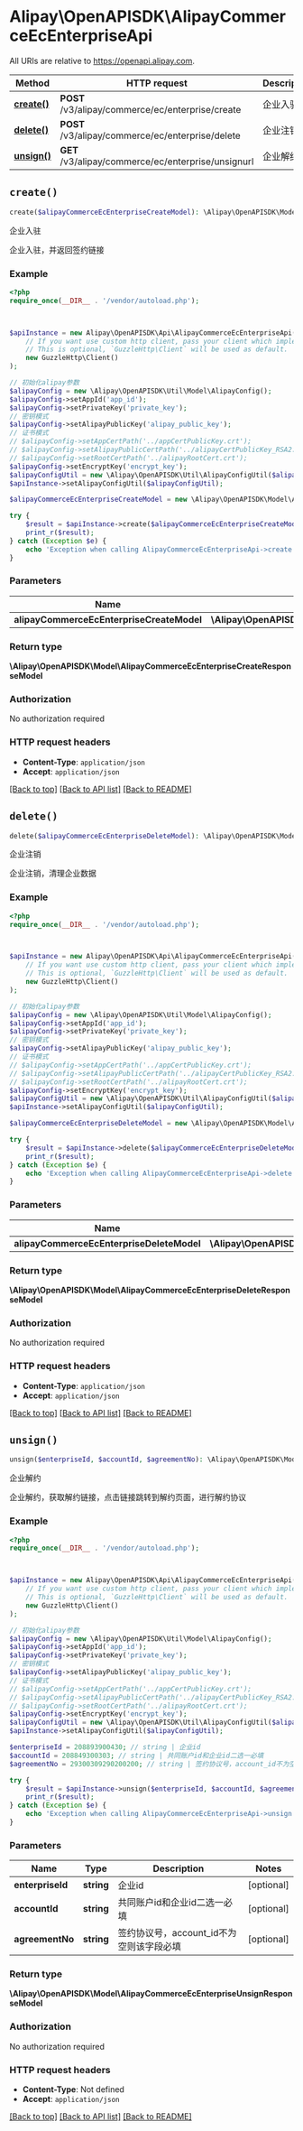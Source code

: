 # Alipay\OpenAPISDK\AlipayCommerceEcEnterpriseApi

All URIs are relative to https://openapi.alipay.com.

Method | HTTP request | Description
------------- | ------------- | -------------
[**create()**](AlipayCommerceEcEnterpriseApi.md#create) | **POST** /v3/alipay/commerce/ec/enterprise/create | 企业入驻
[**delete()**](AlipayCommerceEcEnterpriseApi.md#delete) | **POST** /v3/alipay/commerce/ec/enterprise/delete | 企业注销
[**unsign()**](AlipayCommerceEcEnterpriseApi.md#unsign) | **GET** /v3/alipay/commerce/ec/enterprise/unsignurl | 企业解约


## `create()`

```php
create($alipayCommerceEcEnterpriseCreateModel): \Alipay\OpenAPISDK\Model\AlipayCommerceEcEnterpriseCreateResponseModel
```

企业入驻

企业入驻，并返回签约链接

### Example

```php
<?php
require_once(__DIR__ . '/vendor/autoload.php');



$apiInstance = new Alipay\OpenAPISDK\Api\AlipayCommerceEcEnterpriseApi(
    // If you want use custom http client, pass your client which implements `GuzzleHttp\ClientInterface`.
    // This is optional, `GuzzleHttp\Client` will be used as default.
    new GuzzleHttp\Client()
);

// 初始化alipay参数
$alipayConfig = new \Alipay\OpenAPISDK\Util\Model\AlipayConfig();
$alipayConfig->setAppId('app_id');
$alipayConfig->setPrivateKey('private_key');
// 密钥模式
$alipayConfig->setAlipayPublicKey('alipay_public_key');
// 证书模式
// $alipayConfig->setAppCertPath('../appCertPublicKey.crt');
// $alipayConfig->setAlipayPublicCertPath('../alipayCertPublicKey_RSA2.crt');
// $alipayConfig->setRootCertPath('../alipayRootCert.crt');
$alipayConfig->setEncryptKey('encrypt_key');
$alipayConfigUtil = new \Alipay\OpenAPISDK\Util\AlipayConfigUtil($alipayConfig);
$apiInstance->setAlipayConfigUtil($alipayConfigUtil);

$alipayCommerceEcEnterpriseCreateModel = new \Alipay\OpenAPISDK\Model\AlipayCommerceEcEnterpriseCreateModel(); // \Alipay\OpenAPISDK\Model\AlipayCommerceEcEnterpriseCreateModel

try {
    $result = $apiInstance->create($alipayCommerceEcEnterpriseCreateModel);
    print_r($result);
} catch (Exception $e) {
    echo 'Exception when calling AlipayCommerceEcEnterpriseApi->create: ', $e->getMessage(), PHP_EOL;
}
```

### Parameters

Name | Type | Description  | Notes
------------- | ------------- | ------------- | -------------
 **alipayCommerceEcEnterpriseCreateModel** | **\Alipay\OpenAPISDK\Model\AlipayCommerceEcEnterpriseCreateModel**|  | [optional]

### Return type

**\Alipay\OpenAPISDK\Model\AlipayCommerceEcEnterpriseCreateResponseModel**

### Authorization

No authorization required

### HTTP request headers

- **Content-Type**: `application/json`
- **Accept**: `application/json`

[[Back to top]](#) [[Back to API list]](../../README.md#api-endpoints)
[[Back to README]](../../README.md)

## `delete()`

```php
delete($alipayCommerceEcEnterpriseDeleteModel): \Alipay\OpenAPISDK\Model\AlipayCommerceEcEnterpriseDeleteResponseModel
```

企业注销

企业注销，清理企业数据

### Example

```php
<?php
require_once(__DIR__ . '/vendor/autoload.php');



$apiInstance = new Alipay\OpenAPISDK\Api\AlipayCommerceEcEnterpriseApi(
    // If you want use custom http client, pass your client which implements `GuzzleHttp\ClientInterface`.
    // This is optional, `GuzzleHttp\Client` will be used as default.
    new GuzzleHttp\Client()
);

// 初始化alipay参数
$alipayConfig = new \Alipay\OpenAPISDK\Util\Model\AlipayConfig();
$alipayConfig->setAppId('app_id');
$alipayConfig->setPrivateKey('private_key');
// 密钥模式
$alipayConfig->setAlipayPublicKey('alipay_public_key');
// 证书模式
// $alipayConfig->setAppCertPath('../appCertPublicKey.crt');
// $alipayConfig->setAlipayPublicCertPath('../alipayCertPublicKey_RSA2.crt');
// $alipayConfig->setRootCertPath('../alipayRootCert.crt');
$alipayConfig->setEncryptKey('encrypt_key');
$alipayConfigUtil = new \Alipay\OpenAPISDK\Util\AlipayConfigUtil($alipayConfig);
$apiInstance->setAlipayConfigUtil($alipayConfigUtil);

$alipayCommerceEcEnterpriseDeleteModel = new \Alipay\OpenAPISDK\Model\AlipayCommerceEcEnterpriseDeleteModel(); // \Alipay\OpenAPISDK\Model\AlipayCommerceEcEnterpriseDeleteModel

try {
    $result = $apiInstance->delete($alipayCommerceEcEnterpriseDeleteModel);
    print_r($result);
} catch (Exception $e) {
    echo 'Exception when calling AlipayCommerceEcEnterpriseApi->delete: ', $e->getMessage(), PHP_EOL;
}
```

### Parameters

Name | Type | Description  | Notes
------------- | ------------- | ------------- | -------------
 **alipayCommerceEcEnterpriseDeleteModel** | **\Alipay\OpenAPISDK\Model\AlipayCommerceEcEnterpriseDeleteModel**|  | [optional]

### Return type

**\Alipay\OpenAPISDK\Model\AlipayCommerceEcEnterpriseDeleteResponseModel**

### Authorization

No authorization required

### HTTP request headers

- **Content-Type**: `application/json`
- **Accept**: `application/json`

[[Back to top]](#) [[Back to API list]](../../README.md#api-endpoints)
[[Back to README]](../../README.md)

## `unsign()`

```php
unsign($enterpriseId, $accountId, $agreementNo): \Alipay\OpenAPISDK\Model\AlipayCommerceEcEnterpriseUnsignResponseModel
```

企业解约

企业解约，获取解约链接，点击链接跳转到解约页面，进行解约协议

### Example

```php
<?php
require_once(__DIR__ . '/vendor/autoload.php');



$apiInstance = new Alipay\OpenAPISDK\Api\AlipayCommerceEcEnterpriseApi(
    // If you want use custom http client, pass your client which implements `GuzzleHttp\ClientInterface`.
    // This is optional, `GuzzleHttp\Client` will be used as default.
    new GuzzleHttp\Client()
);

// 初始化alipay参数
$alipayConfig = new \Alipay\OpenAPISDK\Util\Model\AlipayConfig();
$alipayConfig->setAppId('app_id');
$alipayConfig->setPrivateKey('private_key');
// 密钥模式
$alipayConfig->setAlipayPublicKey('alipay_public_key');
// 证书模式
// $alipayConfig->setAppCertPath('../appCertPublicKey.crt');
// $alipayConfig->setAlipayPublicCertPath('../alipayCertPublicKey_RSA2.crt');
// $alipayConfig->setRootCertPath('../alipayRootCert.crt');
$alipayConfig->setEncryptKey('encrypt_key');
$alipayConfigUtil = new \Alipay\OpenAPISDK\Util\AlipayConfigUtil($alipayConfig);
$apiInstance->setAlipayConfigUtil($alipayConfigUtil);

$enterpriseId = 208893900430; // string | 企业id
$accountId = 208849300303; // string | 共同账户id和企业id二选一必填
$agreementNo = 29300309290200200; // string | 签约协议号，account_id不为空则该字段必填

try {
    $result = $apiInstance->unsign($enterpriseId, $accountId, $agreementNo);
    print_r($result);
} catch (Exception $e) {
    echo 'Exception when calling AlipayCommerceEcEnterpriseApi->unsign: ', $e->getMessage(), PHP_EOL;
}
```

### Parameters

Name | Type | Description  | Notes
------------- | ------------- | ------------- | -------------
 **enterpriseId** | **string**| 企业id | [optional]
 **accountId** | **string**| 共同账户id和企业id二选一必填 | [optional]
 **agreementNo** | **string**| 签约协议号，account_id不为空则该字段必填 | [optional]

### Return type

**\Alipay\OpenAPISDK\Model\AlipayCommerceEcEnterpriseUnsignResponseModel**

### Authorization

No authorization required

### HTTP request headers

- **Content-Type**: Not defined
- **Accept**: `application/json`

[[Back to top]](#) [[Back to API list]](../../README.md#api-endpoints)
[[Back to README]](../../README.md)
